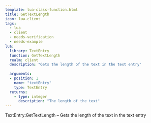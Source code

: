 ```yaml
---
template: lua-class-function.html
title: GetTextLength
icon: lua-client
tags:
  - lua
  - client
  - needs-verification
  - needs-example
lua:
  library: TextEntry
  function: GetTextLength
  realm: client
  description: "Gets the length of the text in the text entry"
  
  arguments:
  - position: 1
    name: "textEntry"
    type: TextEntry
  returns:
    - type: integer
      description: "The length of the text"
---
```


<div class="lua__search__keywords">
TextEntry:GetTextLength &#x2013; Gets the length of the text in the text entry
</div>
